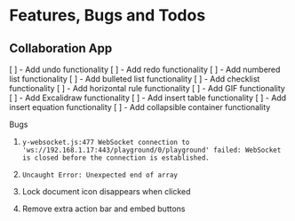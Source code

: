 # Features, Bugs and Todos

## Collaboration App

[ ] - Add undo functionality
[ ] - Add redo functionality
[ ] - Add numbered list functionality
[ ] - Add bulleted list functionality
[ ] - Add checklist functionality
[ ] - Add horizontal rule functionality
[ ] - Add GIF functionality
[ ] - Add Excalidraw functionality
[ ] - Add insert table functionality
[ ] - Add insert equation functionality
[ ] - Add collapsible container functionality

Bugs

1. `y-websocket.js:477 WebSocket connection to 'ws://192.168.1.17:443/playground/0/playground' failed: WebSocket is closed before the connection is established.`

2. `Uncaught Error: Unexpected end of array`

3. Lock document icon disappears when clicked

4. Remove extra action bar and embed buttons
